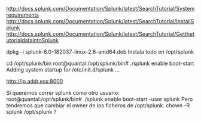 http://docs.splunk.com/Documentation/Splunk/latest/SearchTutorial/Systemrequirements
http://docs.splunk.com/Documentation/Splunk/latest/SearchTutorial/InstallSplunk
http://docs.splunk.com/Documentation/Splunk/latest/SearchTutorial/GetthetutorialdataintoSplunk

dpkg -i splunk-6.0-182037-linux-2.6-amd64.deb
Instala todo en /opt/splunk

cd /opt/splunk/bin
root@quantal:/opt/splunk/bin# ./splunk enable boot-start
 Adding system startup for /etc/init.d/splunk ...

http://ip.addr.ess:8000



Si queremos correr splunk como otro usuario:
root@quantal:/opt/splunk/bin# ./splunk enable boot-start -user splunk
Pero tendremos que cambiar el owner de los ficheros de /opt/splunk. chown -R splunk /opt/splunk ?
